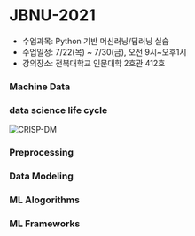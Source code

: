 # JBNU-2021

  - 수업과목: Python 기반 머신러닝/딥러닝 실습
  - 수업일정: 7/22(목) ~ 7/30(금), 오전 9시~오후1시 
  - 강의장소: 전북대학교 인문대학 2호관 412호


### Machine Data

### data science life cycle
![CRISP-DM](https://user-images.githubusercontent.com/54794815/125336469-c845b100-e388-11eb-9f5c-fad5f13cc5db.png)




### Preprocessing
### Data Modeling
### ML Alogorithms
### ML Frameworks
